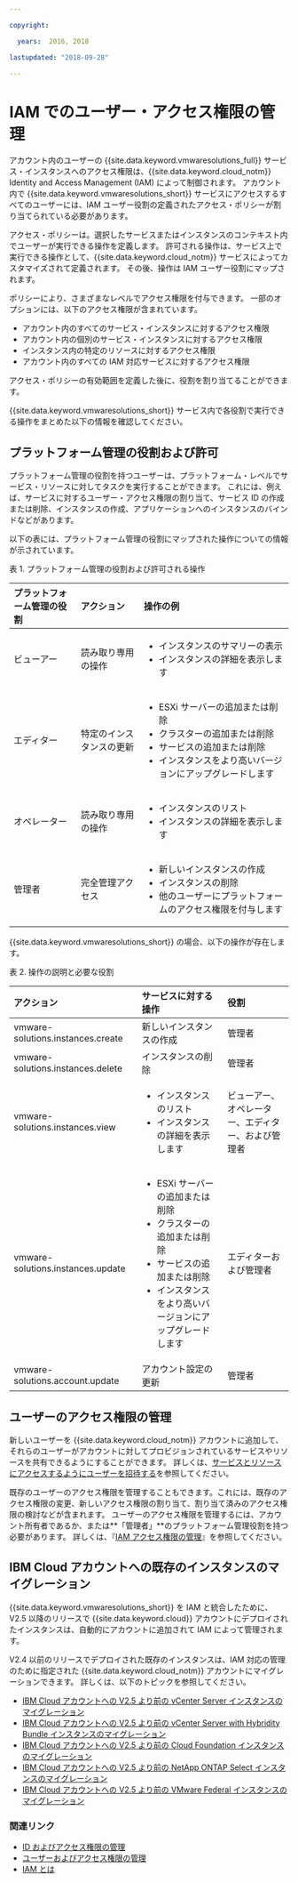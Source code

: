 ```yaml
---

copyright:

  years:  2016, 2018

lastupdated: "2018-09-28"

---
```


# IAM でのユーザー・アクセス権限の管理

アカウント内のユーザーの {{site.data.keyword.vmwaresolutions_full}} サービス・インスタンスへのアクセス権限は、{{site.data.keyword.cloud_notm}} Identity and Access Management (IAM) によって制御されます。 アカウント内で {{site.data.keyword.vmwaresolutions_short}} サービスにアクセスするすべてのユーザーには、IAM ユーザー役割の定義されたアクセス・ポリシーが割り当てられている必要があります。

アクセス・ポリシーは。選択したサービスまたはインスタンスのコンテキスト内でユーザーが実行できる操作を定義します。 許可される操作は、サービス上で実行できる操作として、{{site.data.keyword.cloud_notm}} サービスによってカスタマイズされて定義されます。 その後、操作は IAM ユーザー役割にマップされます。

ポリシーにより、さまざまなレベルでアクセス権限を付与できます。 一部のオプションには、以下のアクセス権限が含まれています。

* アカウント内のすべてのサービス・インスタンスに対するアクセス権限
* アカウント内の個別のサービス・インスタンスに対するアクセス権限
* インスタンス内の特定のリソースに対するアクセス権限
* アカウント内のすべての IAM 対応サービスに対するアクセス権限

アクセス・ポリシーの有効範囲を定義した後に、役割を割り当てることができます。

{{site.data.keyword.vmwaresolutions_short}} サービス内で各役割で実行できる操作をまとめた以下の情報を確認してください。

## プラットフォーム管理の役割および許可

プラットフォーム管理の役割を持つユーザーは、プラットフォーム・レベルでサービス・リソースに対してタスクを実行することができます。 これには、例えば、サービスに対するユーザー・アクセス権限の割り当て、サービス ID の作成または削除、インスタンスの作成、アプリケーションへのインスタンスのバインドなどがあります。

以下の表には、プラットフォーム管理の役割にマップされた操作についての情報が示されています。

表 1. プラットフォーム管理の役割および許可される操作

| プラットフォーム管理の役割 | アクション | 操作の例 |
|:----------------- |:----------------- |:----------------- |
| ビューアー | 読み取り専用の操作 | <ul><li>インスタンスのサマリーの表示</li><li>インスタンスの詳細を表示します</li></ul>|
| エディター | 特定のインスタンスの更新 |<ul><li>ESXi サーバーの追加または削除</li><li>クラスターの追加または削除</li><li>サービスの追加または削除</li><li>インスタンスをより高いバージョンにアップグレードします</li></ul> |
| オペレーター | 読み取り専用の操作 | <ul><li>インスタンスのリスト</li><li>インスタンスの詳細を表示します</li></ul> |
| 管理者 | 完全管理アクセス |<ul><li>新しいインスタンスの作成</li><li>インスタンスの削除</li><li>他のユーザーにプラットフォームのアクセス権限を付与します</li></ul>|

{{site.data.keyword.vmwaresolutions_short}} の場合、以下の操作が存在します。

表 2. 操作の説明と必要な役割

| アクション | サービスに対する操作 | 役割 |
|:------ |:-------------------- |:---- |
| vmware-solutions.instances.create | 新しいインスタンスの作成 | 管理者 |
| vmware-solutions.instances.delete | インスタンスの削除 | 管理者 |
| vmware-solutions.instances.view | <ul><li>インスタンスのリスト</li><li>インスタンスの詳細を表示します</li></ul> | ビューアー、オペレーター、エディター、および管理者 |
| vmware-solutions.instances.update | <ul><li>ESXi サーバーの追加または削除</li><li>クラスターの追加または削除</li><li>サービスの追加または削除</li><li>インスタンスをより高いバージョンにアップグレードします</li></ul> | エディターおよび管理者 |
| vmware-solutions.account.update | アカウント設定の更新 | 管理者 |

## ユーザーのアクセス権限の管理

新しいユーザーを {{site.data.keyword.cloud_notm}} アカウントに追加して、それらのユーザーがアカウントに対してプロビジョンされているサービスやリソースを共有できるようにすることができます。 詳しくは、[サービスとリソースにアクセスするようにユーザーを招待する](../vmonic/iamuserinvite.html)を参照してください。

既存のユーザーのアクセス権限を管理することもできます。これには、既存のアクセス権限の変更、新しいアクセス権限の割り当て、割り当て済みのアクセス権限の検討などが含まれます。 ユーザーのアクセス権限を管理するには、アカウント所有者であるか、または**「管理者」**のプラットフォーム管理役割を持つ必要があります。 詳しくは、『[IAM アクセス権限の管理](../../../iam/mngiam.html)』を参照してください。

## IBM Cloud アカウントへの既存のインスタンスのマイグレーション

{{site.data.keyword.vmwaresolutions_short}} を IAM と統合したために、V2.5 以降のリリースで {{site.data.keyword.cloud}} アカウントにデプロイされたインスタンスは、自動的にアカウントに追加されて IAM によって管理されます。

V2.4 以前のリリースでデプロイされた既存のインスタンスは、IAM 対応の管理のために指定された {{site.data.keyword.cloud_notm}} アカウントにマイグレーションできます。 詳しくは、以下のトピックを参照してください。
* [IBM Cloud アカウントへの V2.5 より前の vCenter Server インスタンスのマイグレーション](../vcenter/vc_addinstancetousraccount.html)
* [IBM Cloud アカウントへの V2.5 より前の vCenter Server with Hybridity Bundle インスタンスのマイグレーション](../vcenter/vc_hybrid_addinstancetousraccount.html)
* [IBM Cloud アカウントへの V2.5 より前の Cloud Foundation インスタンスのマイグレーション](../sddc/sd_addinstancetousraccount.html)
* [IBM Cloud アカウントへの V2.5 より前の NetApp ONTAP Select インスタンスのマイグレーション](../netapp/np_addinstancetousraccount.html)
* [IBM Cloud アカウントへの V2.5 より前の VMware Federal インスタンスのマイグレーション](../vcenter/vc_fed_addinstancetousraccount.html)

### 関連リンク

* [ID およびアクセス権限の管理](../../../iam/quickstart.html)
* [ユーザーおよびアクセス権限の管理](../../../iam/iamusermanage.html)
* [IAM とは](../../../iam/index.html)
